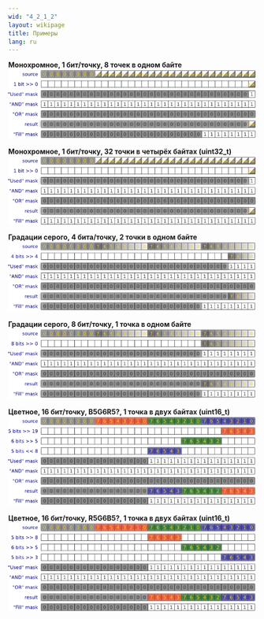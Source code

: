 ```yaml
---
wid: "4_2_1_2"
layout: wikipage
title: Примеры
lang: ru
---
```

**Монохромное, 1 бит/точку, 8 точек в одном байте**
![](examples-1.png)

**Монохромное, 1 бит/точку, 32 точки в четырёх байтах (uint32_t)**
![](examples-2.png)

**Градации серого, 4 бита/точку, 2 точки в одном байте**
![](examples-3.png)

**Градации серого, 8 бит/точку, 1 точка в одном байте**
![](examples-4.png)

**Цветное, 16 бит/точку, B5G6R5?, 1 точка в двух байтах (uint16_t)**
![](examples-5.png)

**Цветное, 16 бит/точку, R5G6B5?, 1 точка в двух байтах (uint16_t)**
![](examples-6.png)